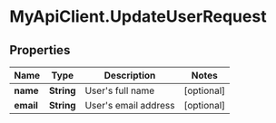 # MyApiClient.UpdateUserRequest

## Properties

Name | Type | Description | Notes
------------ | ------------- | ------------- | -------------
**name** | **String** | User&#39;s full name | [optional] 
**email** | **String** | User&#39;s email address | [optional] 


